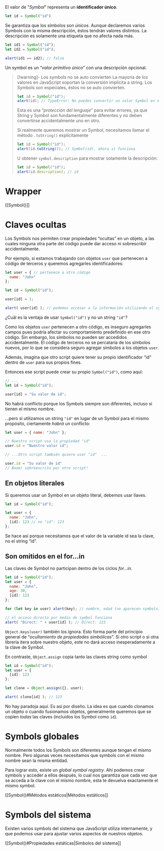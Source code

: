 El valor de “_Symbol_” representa un **identificador único**.

```js
let id = Symbol("id")
```

Se garantiza que los símbolos son _únicos_. Aunque declaremos varios Symbols con la misma descripción, éstos tendrán valores distintos. La descripción es solamente una etiqueta que no afecta nada más.

```js
let id1 = Symbol("id");
let id2 = Symbol("id");

alert(id1 == id2); // false
```

Un symbol es un “_valor primitivo único_” con una descripción opcional.

> [!warning]- Los symbols no se auto convierten
> La mayoría de los valores en JavaScript soportan la conversión implícita a string. Los Symbols son especiales, éstos no se auto convierten.
> ```js
> let id = Symbol("id");
> alert(id); // TypeError: No puedes convertir un valor Symbol en string
> ```
> Esta es una “_protección del lenguaje_” para evitar errores, ya que String y Symbol son fundamentalmente diferentes y no deben convertirse accidentalmente uno en otro.
> 
> Si realmente queremos mostrar un Symbol, necesitamos llamar el método `.toString()` explícitamente
> ```js
> let id = Symbol("id");
> alert(id.toString()); // Symbol(id), ahora sí funciona
> ```
> 
> U obtener `symbol.description` para mostrar solamente la descripción:
> ```js
> let id = Symbol("id");
> alert(id.description); // id
> ```

# Wrapper
[[Symbol()]]

# Claves ocultas

Los Symbols nos permiten crear propiedades “ocultas” en un objeto, a las cuales ninguna otra parte del código puede dar acceso ni sobrescribir accidentalmente.

Por ejemplo, si estamos trabajando con objetos `user` que pertenecen a código de terceros y queremos agregarles identificadores:

```js
let user = { // pertenece a otro código
  name: "John"
};

let id = Symbol("id");

user[id] = 1;

alert( user[id] ); // podemos accesar a la información utilizando el symbol como nombre de clave
```

¿Cuál es la ventaja de usar `Symbol("id")` y no un string `"id"`?

Como los objetos `user` pertenecen a otro código, es inseguro agregarles campos pues podría afectar su comportamiento predefinido en ese otro código. Sin embargo, los símbolos no pueden ser accedidos accidentalmente. El código de terceros no se percataría de los símbolos nuevos, por lo que se considera seguro agregar símbolos a los objetos `user`.

Además, imagina que otro script quiere tener su propio identificador “id” dentro de `user` para sus propios fines.

Entonces ese script puede crear su propio `Symbol("id")`, como aquí:

```js
// ...
let id = Symbol("id");

user[id] = "Su valor de id";
```

No habrá conflicto porque los Symbols siempre son diferentes, incluso si tienen el mismo nombre.

…pero si utilizamos un string `"id"` en lugar de un Symbol para el mismo propósito, ciertamente _habrá_ un conflicto:

```js
let user = { name: "John" };

// Nuestro script usa la propiedad "id"
user.id = "Nuestro valor id";

// ...Otro script también quiere usar "id"  ...

user.id = "Su valor de id"
// Boom! sobreescrito por otro script!
```

## En objetos literales

Si queremos usar un Symbol en un objeto literal, debemos usar llaves.

```js
let id = Symbol("id");

let user = {
  name: "John",
  [id]: 123 // no "id": 123
};
```

Se hace así porque necesitamos que el valor de la variable id sea la clave, no el string “id”.

## Son omitidos en el for...in

Las claves de Symbol no participan dentro de los ciclos _for...in_.

```js
let id = Symbol("id");
let user = {
  name: "John",
  age: 30,
  [id]: 123
};

for (let key in user) alert(key); // nombre, edad (no aparecen symbols)

// el acceso directo por medio de symbol funciona
alert( "Direct: " + user[id] ); // Direct: 123
```

`Object.keys(user)` también los ignora. Esto forma parte del principio general de “_ocultamiento de propiedades simbólicas_”. Si otro script o si otra librería itera sobre nuestro objeto, este no dará acceso inesperadamente a la clave de Symbol.

En contraste, `Object.assign` copia tanto las claves string como symbol

```js
let id = Symbol("id");
let user = {
  [id]: 123
};

let clone = Object.assign({}, user);

alert( clone[id] ); // 123
```

No hay paradoja aquí. Es así por diseño. La idea es que cuando clonamos un objeto o cuando fusionamos objetos, generalmente queremos que se copien _todas_ las claves (incluidos los Symbol como `id`).
# Symbols globales
Normalmente todos los Symbols son diferentes aunque tengan el mismo nombre. Pero algunas veces necesitamos que symbols con el mismo nombre sean la misma entidad.

Para lograr esto, existe un _global symbol registry_. Ahí podemos crear symbols y acceder a ellos después, lo cual nos garantiza que cada vez que se acceda a la clave con el mismo nombre, esta te devuelva exactamente el mismo symbol.

[[Symbol()#Métodos estáticos|Métodos estáticos]]

# Symbols del sistema
Existen varios symbols del sistema que JavaScript utiliza internamente, y que podemos usar para ajustar varios aspectos de nuestros objetos.

[[Symbol()#Propiedades estáticas|Simbolos del sistema]]
